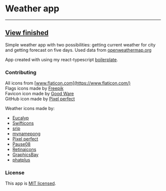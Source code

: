 # Weather app

---
[View finished](https://edmsl-weather-app.glitch.me)
---

Simple weather app with two possibilities: getting current weather for city and getting forecast on five days. Used data from [openweathermap.org](https://openweathermap.org)<br>

App created with using my react-typescript [boilerplate](https://github.com/EdMSL/react-typescript-boilerplate).

### Contributing

All icons from [www.flaticon.com](https://www.flaticon.com/)</br>
Flags icons made by [Freepik](https://www.flaticon.com/authors/freepik)</br>
Favicon icon made by [Good Ware](https://www.flaticon.com/authors/good-ware)<br>
GitHub icon made by [Pixel perfect](https://www.flaticon.com/authors/pixel-perfect)<br>

Weather icons made by:
* [Eucalyp](https://www.flaticon.com/authors/eucalyp)
* [Swifticons](https://www.flaticon.com/authors/swifticons)
* [srip](https://www.flaticon.com/authors/srip)
* [mynamepong](https://www.flaticon.com/authors/mynamepong)
* [Pixel perfect](https://www.flaticon.com/authors/pixel-perfect)
* [Pause08](https://www.flaticon.com/authors/pause08)
* [Retinaicons](https://www.flaticon.com/authors/retinaicons)
* [GraphicsBay](https://www.flaticon.com/authors/graphicsbay)
* [phatplus](https://www.flaticon.com/authors/phatplus)

### License

This app is [MIT licensed](./LICENSE).
